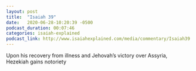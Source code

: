 ```yaml
---
layout: post
title:  "Isaiah 39"
date:   2020-06-28-10:20:39 -0500
podcast_duration: 00:07:46
categories: isaiah-explained
podcast_link: http://www.isaiahexplained.com/media/commentary/Isaiah39.mp3
---
```

Upon his recovery from illness and Jehovah’s victory over Assyria, Hezekiah gains notoriety
